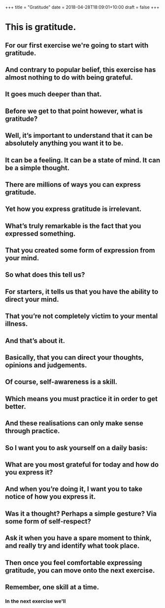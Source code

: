 +++
title = "Gratitude"
date = 2018-04-28T18:09:01+10:00
draft = false
+++

<div class="module">
  <div class="section">
    <h1>This is gratitude.</h1>
  </div>

  <div class="section">
    <h2>For our first exercise we're going to start with gratitude.</h2>
    <div class="graph" id="normalBrain"></div>
  </div>

  <div class="section">
    <h2>And contrary to popular belief, this exercise has almost nothing to do with being grateful.</h2>
  </div>

  <div class="section">
    <h2>It goes much deeper than that.</h2>
  </div>

  <div class="section">
    <h2>Before we get to that point however, what is gratitude?</h2>
  </div>
  
  <div class="section">
    <h2>Well, it’s important to understand that it can be absolutely anything you want it to be.</h2>
  </div>

  <div class="section">
    <h2>It can be a feeling. It can be a state of mind. It can be a simple thought.</h2>
  </div>

  <div class="section">
    <h2>There are millions of ways you can express gratitude.</h2>
  </div>

  <div class="section">
    <h2>Yet how you express gratitude is irrelevant.</h2>
  </div>

  <div class="section">
    <h2>What’s truly remarkable is the fact that you expressed something.</h2>
  </div>

  <div class="section">
    <h2>That you created some form of expression from your mind.</h2>
  </div>

  <div class="section">
    <h2>So what does this tell us?</h2>
  </div>

  <div class="section">
    <h2>For starters, it tells us that you have the ability to direct your mind.</h2>
  </div>

  <div class="section">
    <h2>That you’re not completely victim to your mental illness.</h2>
  </div>

  <div class="section">
    <h2>And that’s about it.</h2>
  </div>

  <div class="section">
    <h2>Basically, that you can direct your thoughts, opinions and judgements.</h2>
  </div>

  <div class="section">
    <h2>Of course, self-awareness is a skill.</h2>
  </div>

  <div class="section">
    <h2>Which means you must practice it in order to get better.</h2>
  </div>

  <div class="section">
    <h2>And these realisations can only make sense through practice.</h2>
  </div>

  <div class="section">
    <h2>So I want you to ask yourself on a daily basis:</h2>
  </div>

  <div class="section">
    <h2>What are you most grateful for today and how do you express it?</h2>
  </div>

  <div class="section">
    <h2>And when you’re doing it, I want you to take notice of how you express it.</h2>
  </div>

  <div class="section">
    <h2>Was it a thought? Perhaps a simple gesture? Via some form of self-respect?</h2>
  </div>

  <div class="section">
    <h2>Ask it when you have a spare moment to think, and really try and identify what took place.</h2>
  </div>

  <div class="section">
    <h2>Then once you feel comfortable expressing gratitude, you can move onto the next exercise.</h2>
  </div>

  <div class="section">
    <h2>Remember, one skill at a time.</h2>
  </div>

  <div class="section">
    <h3>In the next exercise we'll </h3>
  </div>

</div>  

<script src="/assets/gratitude.js"></script>
<script src="/assets/styles.js"></script>
